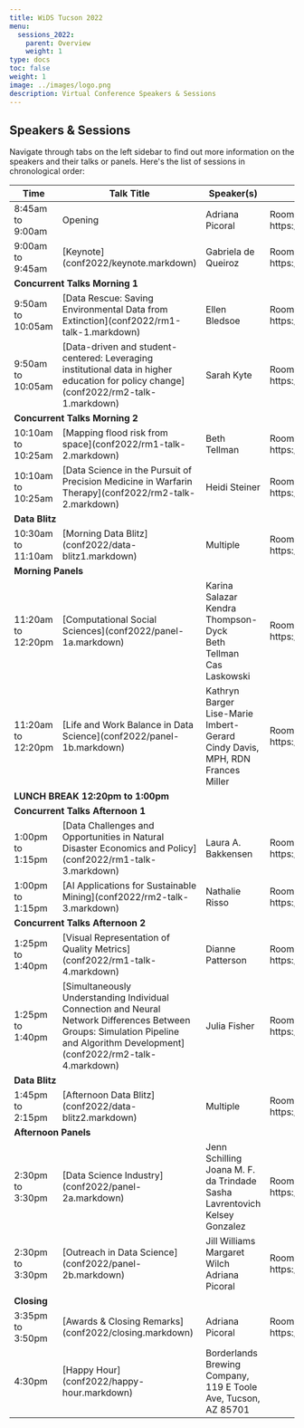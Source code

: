 ```yaml
---
title: WiDS Tucson 2022
menu:
  sessions_2022:
    parent: Overview
    weight: 1
type: docs
toc: false
weight: 1
image: ../images/logo.png
description: Virtual Conference Speakers & Sessions
---
```


## Speakers & Sessions

Navigate through tabs on the left sidebar to find out more information on the speakers and their talks or panels. Here's the list of sessions in chronological order:

<table>
  <thead>
    <tr>
      <th>Time</th>
      <th>Talk Title</th>
      <th>Speaker(s)</th>
      <th>Zoom Link</th>
    </tr>
  </thead>
  <tbody>
    <tr>
      <td>8:45am to 9:00am</td>
      <td>Opening</td>
      <td>Adriana Picoral</td>
      <td>Room A: https://arizona.zoom.us/j/82893028084</td>
    </tr>
    <tr>
      <td>9:00am to 9:45am</td>
      <td>[Keynote](conf2022/keynote.markdown)</td>
      <td>Gabriela de Queiroz</td>
      <td>Room A: https://arizona.zoom.us/j/82893028084</td>
    </tr>
    <tr>
      <td colspan="4"><b>Concurrent Talks Morning 1</b></td>
    </tr>
    <tr>
      <td>9:50am to 10:05am</td>
      <td>[Data Rescue: Saving Environmental Data from Extinction](conf2022/rm1-talk-1.markdown)</td>
      <td>Ellen Bledsoe</td>
      <td>Room A: https://arizona.zoom.us/j/82893028084</td>
    </tr>
    <tr>
      <td>9:50am to 10:05am</td>
      <td>[Data-driven and student-centered: Leveraging institutional data in higher education for policy change](conf2022/rm2-talk-1.markdown)</td>
      <td>Sarah Kyte</td>
      <td>Room B: https://arizona.zoom.us/j/85853369180</td>
    </tr>
    <tr>
      <td colspan="4"><b>Concurrent Talks Morning 2</b></td>
    </tr>
    <tr>
      <td>10:10am to 10:25am</td>
      <td>[Mapping flood risk from space](conf2022/rm1-talk-2.markdown)</td>
      <td>Beth Tellman</td>
      <td>Room A: https://arizona.zoom.us/j/82893028084</td>
    </tr>
    <tr>
      <td>10:10am to 10:25am</td>
      <td>[Data Science in the Pursuit of Precision Medicine in Warfarin Therapy](conf2022/rm2-talk-2.markdown)</td>
      <td>Heidi Steiner</td>
      <td>Room B: https://arizona.zoom.us/j/85853369180</td>
    </tr>
    <tr>
      <td colspan="4"><b>Data Blitz</b></td>
    </tr>
    <tr>
      <td>10:30am to 11:10am</td>
      <td>[Morning Data Blitz](conf2022/data-blitz1.markdown)</td>
      <td>Multiple</td>
      <td>Room A: https://arizona.zoom.us/j/82893028084</td>
    </tr>
    <tr>
      <td colspan="4"><b>Morning Panels</b></td>
    </tr>
    <tr>
      <td>11:20am to 12:20pm</td>
      <td>[Computational Social Sciences](conf2022/panel-1a.markdown)</td>
      <td>Karina Salazar<br>
      Kendra Thompson-Dyck<br>
       Beth Tellman<br>
       Cas Laskowski
      </td>
      <td>Room A: https://arizona.zoom.us/j/82893028084</td>
    </tr>
    <tr>
      <td>11:20am to 12:20pm</td>
      <td>[Life and Work Balance in Data Science](conf2022/panel-1b.markdown)</td>
      <td>Kathryn Barger<br>
      Lise-Marie Imbert-Gerard<br>
      Cindy Davis, MPH, RDN<br>
      Frances Miller
      </td>
      <td>Room B: https://arizona.zoom.us/j/85853369180</td>
    </tr>
    <tr>
      <td colspan="4"><b>LUNCH BREAK 12:20pm to 1:00pm</b></td>
    </tr>
    <tr>
      <td colspan="4"><b>Concurrent Talks Afternoon 1</b></td>
    </tr>
    <tr>
      <td>1:00pm to 1:15pm</td>
      <td>[Data Challenges and Opportunities in Natural Disaster Economics and Policy](conf2022/rm1-talk-3.markdown)</td>
      <td>Laura A. Bakkensen</td>
      <td>Room A: https://arizona.zoom.us/j/82893028084</td>
    </tr>
    <tr>
      <td>1:00pm to 1:15pm</td>
      <td>[AI Applications for Sustainable Mining](conf2022/rm2-talk-3.markdown)
</td>
      <td>Nathalie Risso</td>
      <td>Room B: https://arizona.zoom.us/j/85853369180</td>
    </tr>
    <tr>
      <td colspan="4"><b>Concurrent Talks Afternoon 2</b></td>
    </tr>
    <tr>
      <td>1:25pm to 1:40pm</td>
      <td>[Visual Representation of Quality Metrics](conf2022/rm1-talk-4.markdown)</td>
      <td>Dianne Patterson</td>
      <td>Room A: https://arizona.zoom.us/j/82893028084</td>
    </tr>
    <tr>
      <td>1:25pm to 1:40pm</td>
      <td>[Simultaneously Understanding Individual Connection and Neural Network Differences Between Groups:  Simulation Pipeline and Algorithm Development](conf2022/rm2-talk-4.markdown)
</td>
      <td>Julia Fisher</td>
      <td>Room B: https://arizona.zoom.us/j/85853369180</td>
    </tr>
    <tr>
      <td colspan="4"><b>Data Blitz</b></td>
    </tr>
    <tr>
      <td>1:45pm to 2:15pm</td>
      <td>[Afternoon Data Blitz](conf2022/data-blitz2.markdown)</td>
      <td>Multiple</td>
      <td>Room A: https://arizona.zoom.us/j/82893028084</td>
    </tr>
    <tr>
      <td colspan="4"><b>Afternoon Panels</b></td>
    </tr>
    <tr>
      <td>2:30pm to 3:30pm</td>
      <td>[Data Science Industry](conf2022/panel-2a.markdown)</td>
      <td>Jenn Schilling<br>
      Joana M. F. da Trindade<br>
      Sasha Lavrentovich<br>
      Kelsey Gonzalez
      </td>
      <td>Room A: https://arizona.zoom.us/j/82893028084</td>
    </tr>
    <tr>
      <td>2:30pm to 3:30pm</td>
      <td>[Outreach in Data Science](conf2022/panel-2b.markdown)</td>
      <td>Jill Williams<br>
      Margaret Wilch<br>
      Adriana Picoral
      </td>
      <td>Room B: https://arizona.zoom.us/j/85853369180</td>
    </tr>
    <tr>
      <td colspan="4"><b>Closing</b></td>
    </tr>
    <tr>
      <td>3:35pm to 3:50pm</td>
      <td>[Awards & Closing Remarks](conf2022/closing.markdown)</td>
      <td>Adriana Picoral
      </td>
      <td>Room A: https://arizona.zoom.us/j/82893028084</td>
    </tr>
    <tr>
      <td>4:30pm</td>
      <td>[Happy Hour](conf2022/happy-hour.markdown)</td>
      <td>Borderlands Brewing Company, 119 E Toole Ave, Tucson, AZ 85701
      </td>
      <td></td>
    </tr>
  </tbody>
</table>
